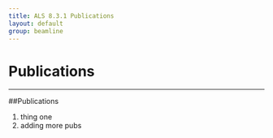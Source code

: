 ```yaml
---
title: ALS 8.3.1 Publications
layout: default
group: beamline
---
```


# Publications

---

##Publications



1. thing one
2. adding more pubs